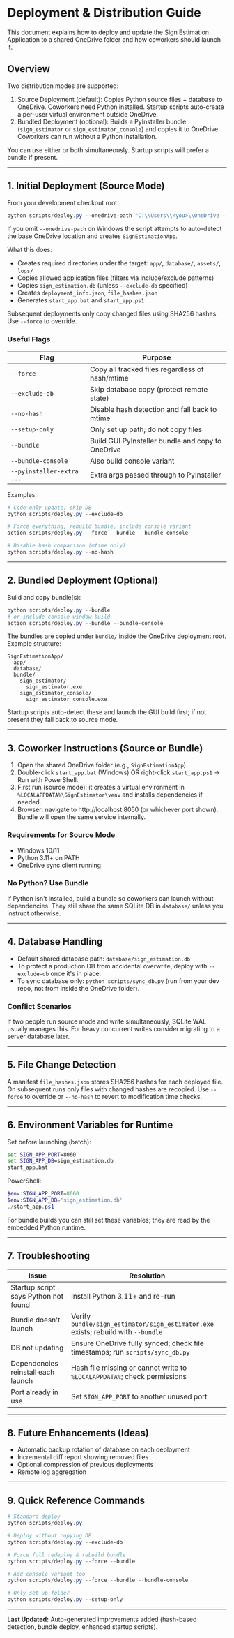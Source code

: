 # Deployment & Distribution Guide

This document explains how to deploy and update the Sign Estimation Application to a shared OneDrive folder and how coworkers should launch it.

## Overview

Two distribution modes are supported:

1. Source Deployment (default): Copies Python source files + database to OneDrive. Coworkers need Python installed. Startup scripts auto-create a per-user virtual environment outside OneDrive.
2. Bundled Deployment (optional): Builds a PyInstaller bundle (`sign_estimator` or `sign_estimator_console`) and copies it to OneDrive. Coworkers can run without a Python installation.

You can use either or both simultaneously. Startup scripts will prefer a bundle if present.

---
## 1. Initial Deployment (Source Mode)

From your development checkout root:

```powershell
python scripts/deploy.py --onedrive-path "C:\\Users\\<you>\\OneDrive - Company\\SignEstimationApp"
```

If you omit `--onedrive-path` on Windows the script attempts to auto-detect the base OneDrive location and creates `SignEstimationApp`.

What this does:
- Creates required directories under the target: `app/`, `database/`, `assets/`, `logs/`
- Copies allowed application files (filters via include/exclude patterns)
- Copies `sign_estimation.db` (unless `--exclude-db` specified)
- Creates `deployment_info.json`, `file_hashes.json`
- Generates `start_app.bat` and `start_app.ps1`

Subsequent deployments only copy changed files using SHA256 hashes. Use `--force` to override.

### Useful Flags

| Flag | Purpose |
|------|---------|
| `--force` | Copy all tracked files regardless of hash/mtime |
| `--exclude-db` | Skip database copy (protect remote state) |
| `--no-hash` | Disable hash detection and fall back to mtime |
| `--setup-only` | Only set up path; do not copy files |
| `--bundle` | Build GUI PyInstaller bundle and copy to OneDrive |
| `--bundle-console` | Also build console variant |
| `--pyinstaller-extra ...` | Extra args passed through to PyInstaller |

Examples:
```powershell
# Code-only update, skip DB
python scripts/deploy.py --exclude-db

# Force everything, rebuild bundle, include console variant
action scripts/deploy.py --force --bundle --bundle-console

# Disable hash comparison (mtime only)
python scripts/deploy.py --no-hash
```

---
## 2. Bundled Deployment (Optional)

Build and copy bundle(s):
```powershell
python scripts/deploy.py --bundle
# or include console window build
action scripts/deploy.py --bundle --bundle-console
```

The bundles are copied under `bundle/` inside the OneDrive deployment root. Example structure:
```
SignEstimationApp/
  app/
  database/
  bundle/
    sign_estimator/
      sign_estimator.exe
    sign_estimator_console/
      sign_estimator_console.exe
```

Startup scripts auto-detect these and launch the GUI build first; if not present they fall back to source mode.

---
## 3. Coworker Instructions (Source or Bundle)

1. Open the shared OneDrive folder (e.g., `SignEstimationApp`).
2. Double-click `start_app.bat` (Windows) OR right-click `start_app.ps1` → Run with PowerShell.
3. First run (source mode): it creates a virtual environment in `%LOCALAPPDATA%\SignEstimator\venv` and installs dependencies if needed.
4. Browser: navigate to http://localhost:8050 (or whichever port shown). Bundle will open the same service internally.

### Requirements for Source Mode
- Windows 10/11
- Python 3.11+ on PATH
- OneDrive sync client running

### No Python? Use Bundle
If Python isn't installed, build a bundle so coworkers can launch without dependencies. They still share the same SQLite DB in `database/` unless you instruct otherwise.

---
## 4. Database Handling

- Default shared database path: `database/sign_estimation.db`
- To protect a production DB from accidental overwrite, deploy with `--exclude-db` once it's in place.
- To sync database only: `python scripts/sync_db.py` (run from your dev repo, not from inside the OneDrive folder).

### Conflict Scenarios
If two people run source mode and write simultaneously, SQLite WAL usually manages this. For heavy concurrent writes consider migrating to a server database later.

---
## 5. File Change Detection

A manifest `file_hashes.json` stores SHA256 hashes for each deployed file. On subsequent runs only files with changed hashes are recopied. Use `--force` to override or `--no-hash` to revert to modification time checks.

---
## 6. Environment Variables for Runtime

Set before launching (batch):
```bat
set SIGN_APP_PORT=8060
set SIGN_APP_DB=sign_estimation.db
start_app.bat
```
PowerShell:
```powershell
$env:SIGN_APP_PORT=8060
$env:SIGN_APP_DB='sign_estimation.db'
./start_app.ps1
```

For bundle builds you can still set these variables; they are read by the embedded Python runtime.

---
## 7. Troubleshooting

| Issue | Resolution |
|-------|------------|
| Startup script says Python not found | Install Python 3.11+ and re-run |
| Bundle doesn't launch | Verify `bundle/sign_estimator/sign_estimator.exe` exists; rebuild with `--bundle` |
| DB not updating | Ensure OneDrive fully synced; check file timestamps; run `scripts/sync_db.py` |
| Dependencies reinstall each launch | Hash file missing or cannot write to `%LOCALAPPDATA%`; check permissions |
| Port already in use | Set `SIGN_APP_PORT` to another unused port |

---
## 8. Future Enhancements (Ideas)
- Automatic backup rotation of database on each deployment
- Incremental diff report showing removed files
- Optional compression of previous deployments
- Remote log aggregation

---
## 9. Quick Reference Commands

```powershell
# Standard deploy
python scripts/deploy.py

# Deploy without copying DB
python scripts/deploy.py --exclude-db

# Force full redeploy & rebuild bundle
python scripts/deploy.py --force --bundle

# Add console variant too
python scripts/deploy.py --force --bundle --bundle-console

# Only set up folder
python scripts/deploy.py --setup-only
```

---
**Last Updated:** Auto-generated improvements added (hash-based detection, bundle deploy, enhanced startup scripts).
